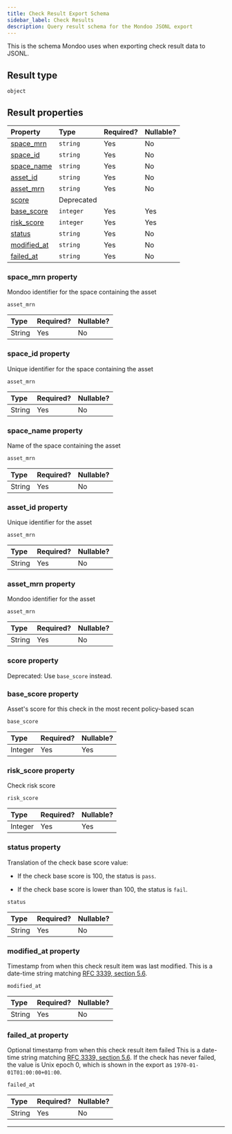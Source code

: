```yaml
---
title: Check Result Export Schema
sidebar_label: Check Results
description: Query result schema for the Mondoo JSONL export
---
```


This is the schema Mondoo uses when exporting check result data to JSONL.

## Result type

`object`

## Result properties

| Property                             | Type       | Required? | Nullable? |
| :----------------------------------- | :--------- | :-------- | :-------- |
| [space_mrn](#space_mrn-property)     | `string`   | Yes       | No        |
| [space_id](#space_id-property)       | `string`   | Yes       | No        |
| [space_name](#space_name-property)   | `string`   | Yes       | No        |
| [asset_id](#asset_id-property)       | `string`   | Yes       | No        |
| [asset_mrn](#asset_mrn-property)     | `string`   | Yes       | No        |
| [score](#score-property)             | Deprecated |           |           |
| [base_score](#base_score-property)   | `integer`  | Yes       | Yes       |
| [risk_score](#risk_score-property)   | `integer`  | Yes       | Yes       |
| [status](#status-property)           | `string`   | Yes       | No        |
| [modified_at](#modified_at-property) | `string`   | Yes       | No        |
| [failed_at](#failed_at-property)     | `string`   | Yes       | No        |

### space_mrn property

Mondoo identifier for the space containing the asset

`asset_mrn`

| Type   | Required? | Nullable? |
| :----- | :-------- | :-------- |
| String | Yes       | No        |

### space_id property

Unique identifier for the space containing the asset

`asset_mrn`

| Type   | Required? | Nullable? |
| :----- | :-------- | :-------- |
| String | Yes       | No        |

### space_name property

Name of the space containing the asset

`asset_mrn`

| Type   | Required? | Nullable? |
| :----- | :-------- | :-------- |
| String | Yes       | No        |

### asset_id property

Unique identifier for the asset

`asset_mrn`

| Type   | Required? | Nullable? |
| :----- | :-------- | :-------- |
| String | Yes       | No        |

### asset_mrn property

Mondoo identifier for the asset

`asset_mrn`

| Type   | Required? | Nullable? |
| :----- | :-------- | :-------- |
| String | Yes       | No        |

### score property

Deprecated: Use `base_score` instead.

### base_score property

Asset's score for this check in the most recent policy-based scan

`base_score`

| Type    | Required? | Nullable? |
| :------ | :-------- | :-------- |
| Integer | Yes       | Yes       |

### risk_score property

Check risk score

`risk_score`

| Type    | Required? | Nullable? |
| :------ | :-------- | :-------- |
| Integer | Yes       | Yes       |

### status property

Translation of the check base score value:

- If the check base score is 100, the status is `pass`.

- If the check base score is lower than 100, the status is `fail`.

`status`

| Type   | Required? | Nullable? |
| :----- | :-------- | :-------- |
| String | Yes       | No        |

### modified_at property

Timestamp from when this check result item was last modified. This is a date-time string matching [RFC 3339, section 5.6](https://tools.ietf.org/html/rfc3339 "check the specification").

`modified_at`

| Type   | Required? | Nullable? |
| :----- | :-------- | :-------- |
| String | Yes       | No        |

### failed_at property

Optional timestamp from when this check result item failed This is a date-time string matching [RFC 3339, section 5.6](https://tools.ietf.org/html/rfc3339 "check the specification"). If the check has never failed, the value is Unix epoch 0, which is shown in the export as `1970-01-01T01:00:00+01:00`.

`failed_at`

| Type   | Required? | Nullable? |
| :----- | :-------- | :-------- |
| String | Yes       | No        |

---
